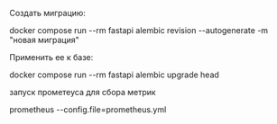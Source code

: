 Создать миграцию:

docker compose run --rm fastapi alembic revision --autogenerate -m "новая миграция"


Применить ее к базе:

docker compose run --rm fastapi alembic upgrade head


запуск прометеуса для сбора метрик

prometheus --config.file=prometheus.yml

